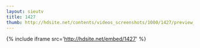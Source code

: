 ```yaml
---
layout: sieutv
title: 1427
thumb: http://hdsite.net/contents/videos_screenshots/1000/1427/preview_360p.mp4.jpg
---
```

{% include iframe src='http://hdsite.net/embed/1427' %}
 
